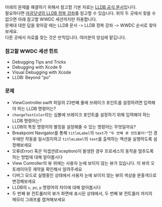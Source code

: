 아래의 문제를 해결하기 위해서 참고할 기본 자료는 [LLDB 공식 문서](https://lldb.llvm.org/)입니다.  
필요하다면 [야곰닷넷의 LLDB 정복 강좌](https://yagom.net/courses/start-lldb/)를 참고할 수 있습니다.
위의 두 곳에서 찾을 수 없으면 아래 참고할 WWDC 세션까지만 허용합니다.   
문제대 대한 답을 찾아갈 때는 LLDB 문서 -> LLDB 정복 강좌 -> WWDC 순서로 찾아보세요.    
다른 곳에서 자료를 찾는 것은 반칙입니다. 여러분의 양심에 맡깁니다.   

### 참고할 WWDC 세션 힌트

* Debugging Tips and Tricks
* Debugging with Xcode 9
* Visual Debugging with Xcode
* LLDB: Beyond "po"



### 문제

- ViewController.swift 파일의 23번째 줄에 브레이크 포인트를 설정하려면 입력해야 하는 LLDB 명령어는? 
- `changeTextColor`라는 심볼에 브레이크 포인트를 설정하기 위해 입력해야 하는 LLDB 명령어는? 
- LLDB의 특정 명령어의 별칭을 설정해줄 수 있는 명령어는 무엇일까요?
- Breakpoint Navigator를 통해 `titleLabel`의 `text`가 `"두 번째 뷰 컨트롤러!"`인 경우에만 작동을 일시정지하고 `titleLabel`의 `text`를 출력하는 액션을 실행하도록 설정해보세요
- 오류(Error) 혹은 익셉션(Exception)이 발생한 경우 프로세스의 동작을 멈추도록 하는 방법에 대해 알아봅시다
- View Controller의 뷰 위에는 사용자 눈에 보이지 않는 뷰가 있습니다. 이 뷰의 오토레이아웃 제약을 확인해서 알려주세요
- 디버그 모드로 실행중인 상태에서 사용자 눈에 보이지 않는 뷰의 색상을 분홍색으로 변겅해보세요
- LLDB의 `v`, `po`, `p` 명령어의 차이에 대해 알아봅시다
- 두 번째 뷰 컨트롤러의 뷰가 화면에 표시된 상태에서, 두 번째 뷰 컨트롤러 까지의 메모리 그래프를 캡쳐해보세요



